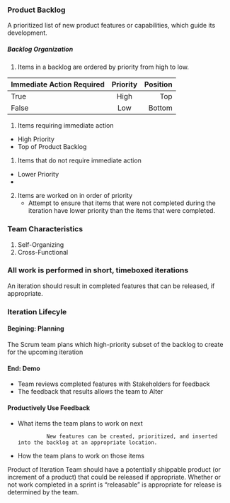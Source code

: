 ### Product Backlog
A prioritized list of new product features or capabilities,
which guide its development.

##### Backlog Organization
1. Items in a backlog are ordered by priority from high to low.



|Immediate Action Required|Priority|Position|
|-----|:--:|------------:|
|True |High|Top|
|False|Low |Bottom|

1. Items requiring immediate action 
  * High Priority
  * Top of Product Backlog

1. Items that do not require immediate action 
  - Lower Priority
  - 

2. Items are worked on in order of priority
    * Attempt to ensure that items that were not completed during the iteration 
      have lower priority than the items that were completed.



### Team Characteristics
1. Self-Organizing
2. Cross-Functional


### All work is performed in short, timeboxed iterations
An iteration should result in completed features that can be released, if appropriate.



### Iteration Lifecyle

#### Begining: Planning
The Scrum team plans which high-priority subset of the backlog to create for the upcoming iteration

#### End: Demo
* Team reviews completed features with Stakeholders for feedback
* The feedback that results allows the team to Alter

#### Productively Use Feedback
- What items the team plans to work on next

               New features can be created, prioritized, and inserted into the backlog at an appropriate location.

- How the team plans to work on those items

Product of Iteration
Team should have a potentially shippable product (or increment of a product) that could be released if appropriate.
Whether or not work completed in a sprint is “releasable” is appropriate for release is determined by the team.

